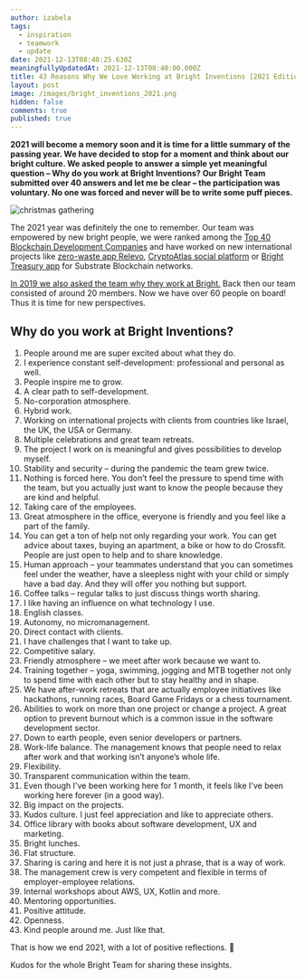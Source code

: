 ```yaml
---
author: izabela
tags:
  - inspiration
  - teamwork
  - update
date: 2021-12-13T08:40:25.630Z
meaningfullyUpdatedAt: 2021-12-13T08:40:00.000Z
title: 43 Reasons Why We Love Working at Bright Inventions [2021 Edition]
layout: post
image: /images/bright_inventions_2021.png
hidden: false
comments: true
published: true
---
```

**2021 will become a memory soon and it is time for a little summary of the passing year. We have decided to stop for a moment and think about our bright culture. We asked people to answer a simple yet meaningful question – Why do you work at Bright Inventions? Our Bright Team submitted over 40 answers and let me be clear – the participation was voluntary. No one was forced and never will be to write some puff pieces.**

![christmas gathering](/images/christmas_team_retreats2.png)

The 2021 year was definitely the one to remember. Our team was empowered by new bright people, we were ranked among the [Top 40 Blockchain Development Companies](/blog/bright-inventions-among-top-40-blockchain-development-companies/) and have worked on new international projects like [zero-waste app Relevo](/projects/eco-friendly-app/), [CryptoAtlas social platform](/projects/cryptocurrency-platfrom/) or [Bright Treasury app](/projects/bright-treasury/) for Substrate Blockchain networks.

[In 2019 we also asked the team why they work at Bright.](/blog/31-reasons-why-we-love-working-at-Bright-Inventions/) Back then our team consisted of around 20 members. Now we have over 60 people on board! Thus it is time for new perspectives.

## Why do you work at Bright Inventions?

1. People around me are super excited about what they do.
2. I experience constant self-development: professional and personal as well.
3. People inspire me to grow.
4. A clear path to self-development.
5. No-corporation atmosphere.
6. Hybrid work.
7. Working on international projects with clients from countries like Israel, the UK, the USA or Germany.
8. Multiple celebrations and great team retreats.
9. The project I work on is meaningful and gives possibilities to develop myself.
10. Stability and security – during the pandemic the team grew twice.
11. Nothing is forced here. You don’t feel the pressure to spend time with the team, but you actually just want to know the people because they are kind and helpful. 
12. Taking care of the employees.
13. Great atmosphere in the office, everyone is friendly and you feel like a part of the family.
14. You can get a ton of help not only regarding your work. You can get advice about taxes, buying an apartment, a bike or how to do Crossfit. People are just open to help and to share knowledge. 
15. Human approach – your teammates understand that you can sometimes feel under the weather, have a sleepless night with your child or simply have a bad day. And they will offer you nothing but support.
16. Coffee talks – regular talks to just discuss things worth sharing.
17. I like having an influence on what technology I use.
18. English classes.
19. Autonomy, no micromanagement.
20. Direct contact with clients.
21. I have challenges that I want to take up.
22. Competitive salary.
23. Friendly atmosphere – we meet after work because we want to.
24. Training together – yoga, swimming, jogging and MTB together not only to spend time with each other but to stay healthy and in shape.
25. We have after-work retreats that are actually employee initiatives like hackathons, running races, Board Game Fridays or a chess tournament.
26. Abilities to work on more than one project or change a project. A great option to prevent burnout which is a common issue in the software development sector. 
27. Down to earth people, even senior developers or partners.
28. Work-life balance. The management knows that people need to relax after work and that working isn’t anyone’s whole life.
29. Flexibility.
30. Transparent communication within the team.
31. Even though I've been working here for 1 month, it feels like I've been working here forever (in a good way).
32. Big impact on the projects.
33. Kudos culture. I just feel appreciation and like to appreciate others.
34. Office library with books about software development, UX and marketing.
35. Bright lunches.
36. Flat structure.
37. Sharing is caring and here it is not just a phrase, that is a way of work.
38. The management crew is very competent and flexible in terms of employer-employee relations.
39. Internal workshops about AWS, UX, Kotlin and more.
40. Mentoring opportunities.
41. Positive attitude.
42. Openness.
43. Kind people around me. Just like that.

That is how we end 2021, with a lot of positive reflections. 🙂

Kudos for the whole Bright Team for sharing these insights.